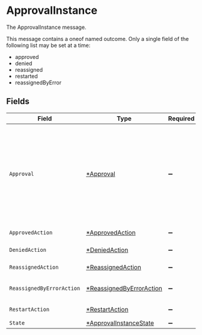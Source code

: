 # ApprovalInstance

The ApprovalInstance message.

This message contains a oneof named outcome. Only a single field of the following list may be set at a time:
  - approved
  - denied
  - reassigned
  - restarted
  - reassignedByError



## Fields

| Field                                                                                                                                                                                                         | Type                                                                                                                                                                                                          | Required                                                                                                                                                                                                      | Description                                                                                                                                                                                                   |
| ------------------------------------------------------------------------------------------------------------------------------------------------------------------------------------------------------------- | ------------------------------------------------------------------------------------------------------------------------------------------------------------------------------------------------------------- | ------------------------------------------------------------------------------------------------------------------------------------------------------------------------------------------------------------- | ------------------------------------------------------------------------------------------------------------------------------------------------------------------------------------------------------------- |
| `Approval`                                                                                                                                                                                                    | [*Approval](../../models/shared/approval.md)                                                                                                                                                                  | :heavy_minus_sign:                                                                                                                                                                                            | The Approval message.<br/><br/>This message contains a oneof named typ. Only a single field of the following list may be set at a time:<br/>  - users<br/>  - manager<br/>  - appOwners<br/>  - group<br/>  - self<br/>  - entitlementOwners<br/> |
| `ApprovedAction`                                                                                                                                                                                              | [*ApprovedAction](../../models/shared/approvedaction.md)                                                                                                                                                      | :heavy_minus_sign:                                                                                                                                                                                            | The ApprovedAction message.                                                                                                                                                                                   |
| `DeniedAction`                                                                                                                                                                                                | [*DeniedAction](../../models/shared/deniedaction.md)                                                                                                                                                          | :heavy_minus_sign:                                                                                                                                                                                            | The DeniedAction message.                                                                                                                                                                                     |
| `ReassignedAction`                                                                                                                                                                                            | [*ReassignedAction](../../models/shared/reassignedaction.md)                                                                                                                                                  | :heavy_minus_sign:                                                                                                                                                                                            | The ReassignedAction message.                                                                                                                                                                                 |
| `ReassignedByErrorAction`                                                                                                                                                                                     | [*ReassignedByErrorAction](../../models/shared/reassignedbyerroraction.md)                                                                                                                                    | :heavy_minus_sign:                                                                                                                                                                                            | The ReassignedByErrorAction message.                                                                                                                                                                          |
| `RestartAction`                                                                                                                                                                                               | [*RestartAction](../../models/shared/restartaction.md)                                                                                                                                                        | :heavy_minus_sign:                                                                                                                                                                                            | The RestartAction message.                                                                                                                                                                                    |
| `State`                                                                                                                                                                                                       | [*ApprovalInstanceState](../../models/shared/approvalinstancestate.md)                                                                                                                                        | :heavy_minus_sign:                                                                                                                                                                                            | The state field.                                                                                                                                                                                              |